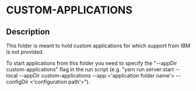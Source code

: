 # CUSTOM-APPLICATIONS

## Description
This folder is meant to hold custom applications for which support from IBM is not provided.

To start applications from this folder you need to specify the "--appDir custom-applications" flag in the run script (e.g. "yarn run server:start --local --appDir custom-applications --app <'application folder name'> --configDir <'configuration path'>").
